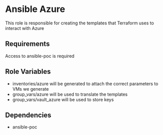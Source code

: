 Ansible Azure
=============

This role is responsible for creating the templates that Terraform uses to interact with Azure

Requirements
------------

Access to ansible-poc is required

Role Variables
--------------

- inventories/azure will be generated to attach the correct parameters to VMs we generate
- group_vars/azure will be used to translate the templates
- group_vars/vault_azure will be used to store keys

Dependencies
------------

- ansible-poc

